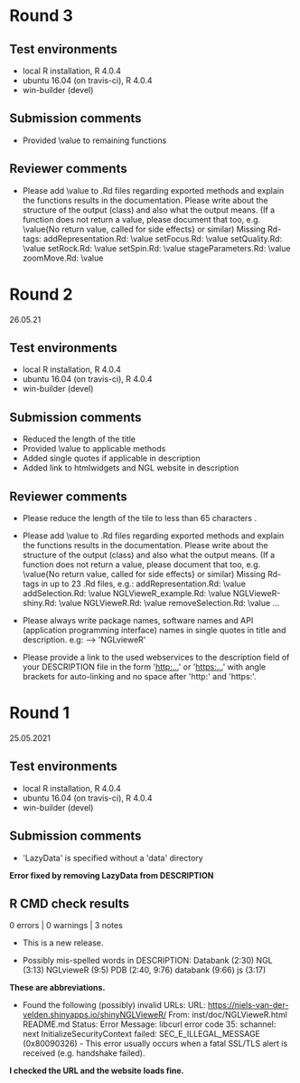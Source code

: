 # Round 3

## Test environments
-   local R installation, R 4.0.4
-   ubuntu 16.04 (on travis-ci), R 4.0.4
-   win-builder (devel)

## Submission comments
-   Provided \\value to remaining functions

## Reviewer comments

-   Please add \\value to .Rd files regarding exported methods and explain
the functions results in the documentation. Please write about the
structure of the output (class) and also what the output means. (If a
function does not return a value, please document that too, e.g.
\\value{No return value, called for side effects} or similar)
Missing Rd-tags:
      addRepresentation.Rd: \\value
      setFocus.Rd: \\value
      setQuality.Rd: \\value
      setRock.Rd: \\value
      setSpin.Rd: \\value
      stageParameters.Rd: \\value
      zoomMove.Rd: \\value

# Round 2
26.05.21

## Test environments
-   local R installation, R 4.0.4
-   ubuntu 16.04 (on travis-ci), R 4.0.4
-   win-builder (devel)

## Submission comments

-   Reduced the length of the title
-   Provided \\value to applicable methods
-   Added single quotes if applicable in description
-   Added link to htmlwidgets and NGL website in description

## Reviewer comments

-   Please reduce the length of the tile to less than 65 characters
                             .
-   Please add \\value to .Rd files regarding exported methods and explain
the functions results in the documentation. Please write about the
structure of the output (class) and also what the output means. (If a
function does not return a value, please document that too, e.g.
\\value{No return value, called for side effects} or similar)
Missing Rd-tags in up to 23 .Rd files, e.g.:
      addRepresentation.Rd: \\value
      addSelection.Rd: \\value
      NGLVieweR_example.Rd: \\value
      NGLVieweR-shiny.Rd: \\value
      NGLVieweR.Rd: \\value
      removeSelection.Rd: \\value
      ...

-   Please always write package names, software names and API (application
programming interface) names in single quotes in title and description.
e.g: --> 'NGLvieweR'

-   Please provide a link to the used webservices to the description field
of your DESCRIPTION file in the form
'<http:...>' or '<https:...>'
with angle brackets for auto-linking and no space after 'http:' and
'https:'.

# Round 1
25.05.2021

## Test environments

-   local R installation, R 4.0.4
-   ubuntu 16.04 (on travis-ci), R 4.0.4
-   win-builder (devel)

## Submission comments

-   'LazyData' is specified without a 'data' directory

**Error fixed by removing LazyData from DESCRIPTION**

## R CMD check results

0 errors \| 0 warnings \| 3 notes

-   This is a new release.

-   Possibly mis-spelled words in DESCRIPTION: Databank (2:30) NGL
    (3:13) NGLvieweR (9:5) PDB (2:40, 9:76) databank (9:66) js (3:17)

**These are abbreviations.**

-   Found the following (possibly) invalid URLs: URL:
    <https://niels-van-der-velden.shinyapps.io/shinyNGLVieweR/> From:
    inst/doc/NGLVieweR.html README.md Status: Error Message: libcurl
    error code 35: schannel: next InitializeSecurityContext failed:
    SEC_E\_ILLEGAL_MESSAGE (0x80090326) - This error usually occurs when
    a fatal SSL/TLS alert is received (e.g. handshake failed).

**I checked the URL and the website loads fine.**
